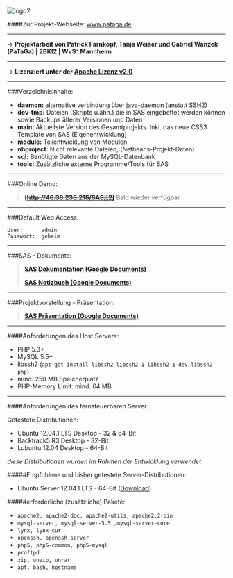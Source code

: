 ![logo2]

####Zur Projekt-Webseite:
www.pataga.de

---

→ **Projektarbeit von Patrick Farnkopf, Tanja Weiser und Gabriel Wanzek (PaTaGa) | 2BKI2 | WvS² Mannheim**

---

→ **Lizenziert unter der [Apache Lizenz v2.0][5]**

---


###Verzeichnisinhalte:

* **daemon:** alternative verbindung über java-daemon (anstatt SSH2)
* **dev-tmp:** Dateien (Skripte u.ähn.) die in SAS eingebettet werden können sowie Backups älterer Versionen und Daten
* **main:** Aktuellste Version des Gesamtprojekts. Inkl. das neue CSS3 Template von SAS (Eigenentwicklung)
* **module:** Teilentwicklung von Modulen
* **nbproject:** Nicht relevante Dateien, (Netbeans-Projekt-Daten)
* **sql:** Benötigte Daten aus der MySQL-Datenbank
* **tools:** Zusätzliche externe Programme/Tools für SAS
           
---
###Online Demo:

> ~~**[http://46.38.238.216/SAS][2]**~~
> Bald wieder verfügbar

------
###Default Web Access:
~~~
User:      admin
Passwort:  geheim
~~~
           
---
###SAS - Dokumente:

> **[SAS Dokumentation (Google Documents)][1]**
>
> **[SAS Notizbuch (Google Documents)][4]**

---
###Projektvorstellung - Präsentation:

> **[SAS Präsentation (Google Documents)][3]**

---
####Anforderungen des Host Servers:
- PHP 5.3+
- MySQL 5.5+
- libssh2 (`apt-get install libssh2 libssh2-1 libssh2-1-dev libssh2-php`)
- mind. 250 MB Speicherplatz
- PHP-Memory Limit:  mind. 64 MB. 

---

####Anforderungen des fernsteuerbaren Server:

Getestete Distributionen:
- Ubuntu 12.04.1 LTS Desktop - 32 & 64-Bit
- Backtrack5 R3 Desktop - 32-Bit
- Lubuntu 12.04 Desktop - 64-Bit

_diese Distributionen wurden im Rahmen der Entwicklung verwendet_

#####Empfohlene und bisher getestete Server-Distributionen:
- Ubuntu Server 12.04.1 LTS - 64-Bit ([Download][7])

#####erforderliche (zusätzliche) Pakete:
- <code>apache2, apache2-doc, apache2-utils, apache2.2-bin</code>
- <code>mysql-server, mysql-server-5.5 ,mysql-server-core</code>
- <code>lynx, lynx-cur</code>
- <code>openssh, openssh-server</code>
- <code>php5, php5-common, php5-mysql</code>
- <code>proftpd</code>
- <code>zip, unzip, unrar</code>
- <code>apt, bash, hostname</code>

[1]: http://goo.gl/dTrur
[2]: #
[3]: http://goo.gl/8UqKr
[4]: http://goo.gl/OZT5x
[5]: http://www.apache.org/licenses/LICENSE-2.0.html
[7]: http://releases.ubuntu.com/precise/ubuntu-12.04.1-server-amd64.iso
[logo2]: http://mangopix.de/local_images/sas-logo2.png

